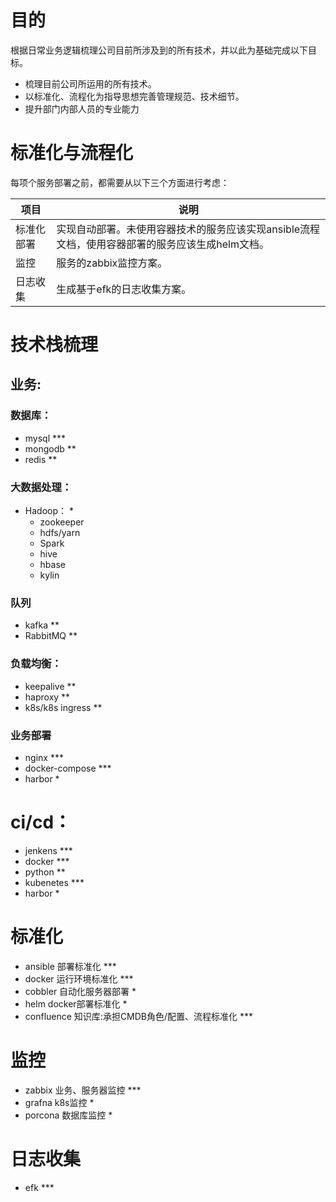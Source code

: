 # 目的
根据日常业务逻辑梳理公司目前所涉及到的所有技术，并以此为基础完成以下目标。
- 梳理目前公司所运用的所有技术。
- 以标准化、流程化为指导思想完善管理规范、技术细节。
- 提升部门内部人员的专业能力

# 标准化与流程化
每项个服务部署之前，都需要从以下三个方面进行考虑：

| 项目       | 说明                                                         |
| ---------- | ------------------------------------------------------------ |
| 标准化部署 | 实现自动部署。未使用容器技术的服务应该实现ansible流程文档，使用容器部署的服务应该生成helm文档。 |
| 监控       | 服务的zabbix监控方案。                                       |
| 日志收集   | 生成基于efk的日志收集方案。                                  |


# 技术栈梳理
## 业务:
### 数据库：
- mysql  ***
- mongodb **
- redis **

### 大数据处理：
- Hadoop： *
  - zookeeper
  - hdfs/yarn
  - Spark
  - hive
  - hbase
  - kylin

### 队列
- kafka **
- RabbitMQ **

### 负载均衡：
- keepalive **
- haproxy **
- k8s/k8s ingress **

### 业务部署
- nginx ***
- docker-compose ***
- harbor *

# ci/cd：
- jenkens ***
- docker ***
- python **
- kubenetes ***
- harbor *

# 标准化
- ansible 部署标准化 ***
- docker  运行环境标准化 ***
- cobbler 自动化服务器部署 *
- helm    docker部署标准化 *
- confluence  知识库:承担CMDB角色/配置、流程标准化 ***

# 监控 
- zabbix    业务、服务器监控 ***
- grafna    k8s监控 *
- porcona   数据库监控 *

# 日志收集
- efk ***